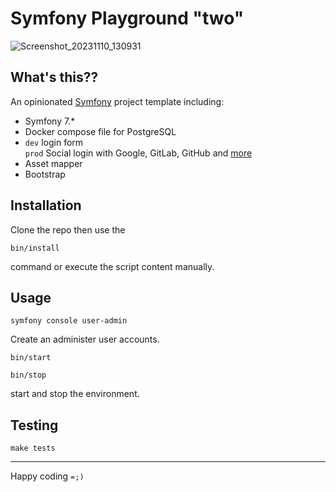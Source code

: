 # Symfony Playground "two"

![Screenshot_20231110_130931](https://github.com/elkuku/symfony-playground-two/assets/33978/23f73524-bf02-4af6-8c05-5da4ed8fdb7a)

## What's this??
An opinionated [Symfony](https://symfony.com) project template including:

* Symfony 7.*
* Docker compose file for PostgreSQL
* `dev` login form <br/> `prod` Social login with Google, GitLab, GitHub and [more](https://github.com/knpuniversity/oauth2-client-bundle#step-1-download-the-client-library)
* Asset mapper
* Bootstrap

## Installation
Clone the repo then use the
```shell
bin/install
```
command or execute the script content manually.
   
## Usage
```shell
symfony console user-admin
```
Create an administer user accounts.
```shell
bin/start
```
```shell
bin/stop
```
start and stop the environment.

## Testing

```shell
make tests
```

----

Happy coding `=;)`
